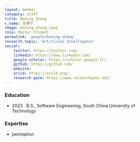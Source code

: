 ```yaml
---
layout: member
category: staff
title: Boning Zhang
c_name: 张博宁
image: boning_zhang.jpeg
role: Master Student
permalink: 'people/boning-zhang'
research_topic: 'Artificial Intelligence'
social:
    twitter: https://twitter.com/
    linkedin: https://www.linkedin.com/
    google-scholar: https://scholar.google.fr/
    github: https://github.com/
    website:
    orcid: https://orcid.org/
    research-gate: https://www.researchgate.net/
---
```



### <i class="fas fa-graduation-cap"></i> Education
- 2023 &nbsp; B.S., Software Engineering, South China University of Technology


### Expertise
- perception